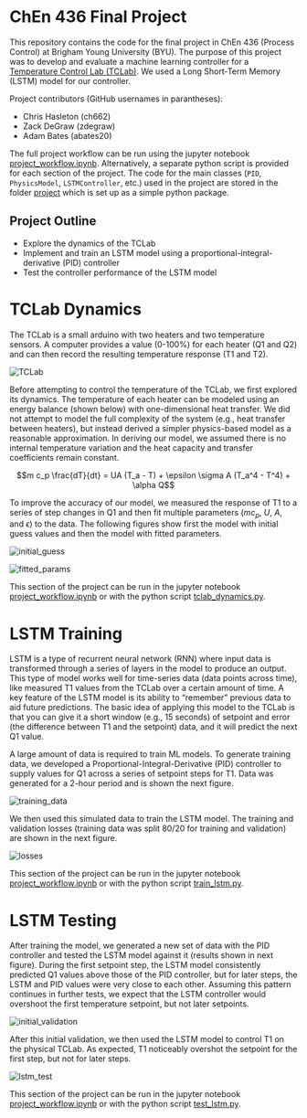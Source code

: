 # ChEn 436 Final Project

This repository contains the code for the final project in ChEn 436 (Process Control) at Brigham Young University (BYU). The purpose of this project was to develop and evaluate a machine learning controller for a [Temperature Control Lab (TCLab)](http://apmonitor.com/pdc/index.php/Main/ArduinoTemperatureControl). We used a Long Short-Term Memory (LSTM) model for our controller.

Project contributors (GitHub usernames in parantheses):
- Chris Hasleton (ch662)
- Zack DeGraw (zdegraw)
- Adam Bates (abates20)

The full project workflow can be run using the jupyter notebook [project_workflow.ipynb](project_workflow.ipynb). Alternatively, a separate python script is provided for each section of the project. The code for the main classes (`PID`, `PhysicsModel`, `LSTMController`, etc.) used in the project are stored in the folder [project](project/) which is set up as a simple python package.

## Project Outline

- Explore the dynamics of the TCLab
- Implement and train an LSTM model using a proportional-integral-derivative (PID) controller
- Test the controller performance of the LSTM model

# TCLab Dynamics

The TCLab is a small arduino with two heaters and two temperature sensors. A computer provides a value (0-100%) for each heater (Q1 and Q2) and can then record the resulting temperature response (T1 and T2).

![TCLab](readme_images/tclab.png)

Before attempting to control the temperature of the TCLab, we first explored its dynamics. The temperature of each heater can be modeled using an energy balance (shown below) with one-dimensional heat transfer. We did not attempt to model the full complexity of the system (e.g., heat transfer between heaters), but instead derived a simpler physics-based model as a reasonable approximation. In deriving our model, we assumed there is no internal temperature variation and the heat capacity and transfer coefficients remain constant.

$$m c_p \frac{dT}{dt} = UA (T_a - T) + \epsilon \sigma A (T_a^4 - T^4) + \alpha Q$$

To improve the accuracy of our model, we measured the response of T1 to a series of step changes in Q1 and then fit multiple parameters ($mc_p$, $U$, $A$, and $\epsilon$) to the data. The following figures show first the model with initial guess values and then the model with fitted parameters.

![initial_guess](readme_images/initial_guess.png)

![fitted_params](readme_images/optimized_model.png)

This section of the project can be run in the jupyter notebook [project_workflow.ipynb](project_workflow.ipynb) or with the python script [tclab_dynamics.py](tclab_dynamics.py).

# LSTM Training
LSTM is a type of recurrent neural network (RNN) where input data is transformed through a series of layers in the model to produce an output. This type of model works well for time-series data (data points across time), like measured T1 values from the TCLab over a certain amount of time. A key feature of the LSTM model is its ability to “remember” previous data to aid future predictions. The basic idea of applying this model to the TCLab is that you can give it a short window (e.g., 15 seconds) of setpoint and error (the difference between T1 and the setpoint) data, and it will predict the next Q1 value.

A large amount of data is required to train ML models. To generate training data, we developed a Proportional-Integral-Derivative (PID) controller to supply values for Q1 across a series of setpoint steps for T1. Data was generated for a 2-hour period and is shown the next figure. 

![training_data](readme_images/train_data.png)

We then used this simulated data to train the LSTM model. The training and validation losses (training data was split 80/20 for training and validation) are shown in the next figure.

![losses](readme_images/training_loss.png)

This section of the project can be run in the jupyter notebook [project_workflow.ipynb](project_workflow.ipynb) or with the python script [train_lstm.py](train_lstm.py).

# LSTM Testing

After training the model, we generated a new set of data with the PID controller and tested the LSTM model against it (results shown in next figure). During the first setpoint step, the LSTM model consistently predicted Q1 values above those of the PID controller, but for later steps, the LSTM and PID values were very close to each other. Assuming this pattern continues in further tests, we expect that the LSTM controller would overshoot the first temperature setpoint, but not later setpoints.

![initial_validation](readme_images/lstm_check.png)

After this initial validation, we then used the LSTM model to control T1 on the physical TCLab. As expected, T1 noticeably overshot the setpoint for the first step, but not for later steps.

![lstm_test](readme_images/lstm_test.png)

This section of the project can be run in the jupyter notebook [project_workflow.ipynb](project_workflow.ipynb) or with the python script [test_lstm.py](test_lstm.py).